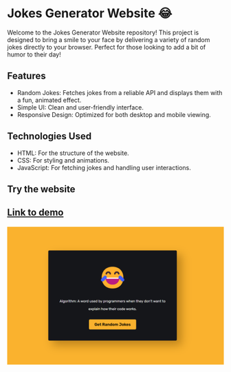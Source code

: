 # Jokes Generator Website 😂

<p>Welcome to the Jokes Generator Website repository! This project is designed to bring a smile to your face by delivering a variety of random jokes directly to your browser. Perfect for those looking to add a bit of humor to their day!
</p>

<h2>Features</h2>

<ul>
 <li>Random Jokes: Fetches jokes from a reliable API and displays them with a fun, animated effect.</li>
 <li>Simple UI: Clean and user-friendly interface.</li>
 <li>Responsive Design: Optimized for both desktop and mobile viewing.</li>
</ul>

<h2>Technologies Used</h2>

<ul>
 <li>HTML: For the structure of the website.</li>
 <li>CSS: For styling and animations.</li>
 <li>JavaScript: For fetching jokes and handling user interactions.</li>
</ul>

<h2>Try the website<h2>

[Link to demo](https://h-kumar-tech.github.io/jokesGenerator/)


![Website image](img/Screenshot%202024-11-11%20144113.png)